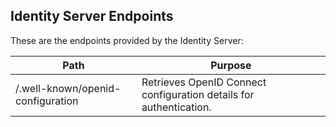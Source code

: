 
## Identity Server Endpoints

These are the endpoints provided by the Identity Server:

| Path                                      | Purpose                                                           |
|---------------------------------------------------|-------------------------------------------------------------------|
| /.well-known/openid-configuration | Retrieves OpenID Connect configuration details for authentication. |
